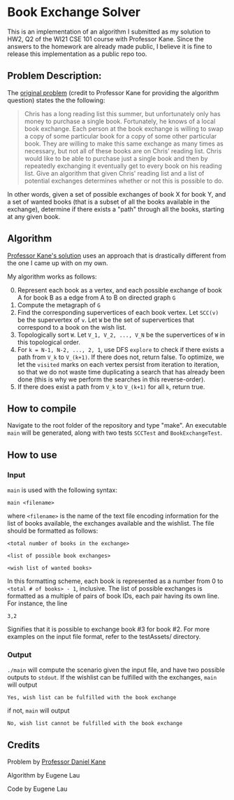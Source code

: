 # Book Exchange Solver

This is an implementation of an algorithm I submitted as my solution to
HW2, Q2 of the WI21 CSE 101 course with Professor Kane. Since the answers
to the homework are already made public, I believe it is fine to release this
implementation as a public repo too.

## Problem Description:

The [original problem](https://cseweb.ucsd.edu/~dakane/CSE101/Homework2.pdf)
(credit to Professor Kane for providing the algorithm question) states the
the following:

> Chris has a long reading list this summer, but unfortunately only
has money to purchase a single book. Fortunately, he knows of a local book exchange. Each person at the book
exchange is willing to swap a copy of some particular book for a copy of some other particular book. They
are willing to make this same exchange as many times as necessary, but not all of these books are on Chris’
reading list. Chris would like to be able to purchase just a single book and then by repeatedly exchanging it
eventually get to every book on his reading list. Give an algorithm that given Chris’ reading list and a list of
potential exchanges determines whether or not this is possible to do.

In other words, given a set of possible exchanges of book X for book Y,
and a set of wanted books (that is a subset of all the books available in the exchange),
determine if there exists a "path" through all the books, starting at any
given book.

## Algorithm

[Professor Kane's solution](https://cseweb.ucsd.edu/~dakane/CSE101/Solutions2.pdf)
uses an approach that is drastically different from the one I came up with
on my own.

My algorithm works as follows:

0. Represent each book as a vertex, and each possible exchange of book A for
book B as a edge from A to B on directed graph `G`
1. Compute the metagraph of `G`
2. Find the corresponding supervertices of each book vertex. Let `SCC(v)` be
the supervertex of `v`. Let `W` be the set of supervertices that correspond
to a book on the wish list.
3. Topologically sort `W`. Let `V_1, V_2, ..., V_N` be the
supervertices of `W` in this topological order.
4. For `k = N-1, N-2, ..., 2, 1`, use DFS `explore` to check if there exists
a path from `V_k` to `V_(k+1)`. If there does not, return false. To optimize,
we let the `visited` marks on each vertex persist from iteration to iteration,
so that we do not waste time duplicating a search that has already been done
(this is why we perform the searches in this reverse-order).
5. If there does exist a path from `V_k` to `V_(k+1)` for all `k`, return true.

## How to compile

Navigate to the root folder of the repository and type "make". An executable
`main` will be generated, along with two tests `SCCTest` and `BookExchangeTest`.

## How to use

### Input

`main` is used with the following syntax:

```
main <filename>
```

where `<filename>` is the name of the text file encoding information for the
list of books available, the exchanges available and the wishlist. The file
should be formatted as follows:

```
<total number of books in the exchange>

<list of possible book exchanges>

<wish list of wanted books>
```

In this formatting scheme, each book is represented as a number from 0 to
`<total # of books> - 1`, inclusive. The list of possible exchanges is formatted
 as a multiple of pairs of book IDs, each pair having its own line. For instance,
 the line

 ```
 3,2
 ```

Signifies that it is possible to exchange book \#3 for book \#2. For more
examples on the input file format, refer to the testAssets/ directory.

### Output

`./main` will compute the scenario given the input file, and have two
possible outputs to `stdout`. If the wishlist can be fulfilled
with the exchanges, `main` will output

```
Yes, wish list can be fulfilled with the book exchange
```

if not, `main` will output

```
No, wish list cannot be fulfilled with the book exchange
```

## Credits

Problem by [Professor Daniel Kane](https://cseweb.ucsd.edu/~dakane/)

Algorithm by Eugene Lau

Code by Eugene Lau
